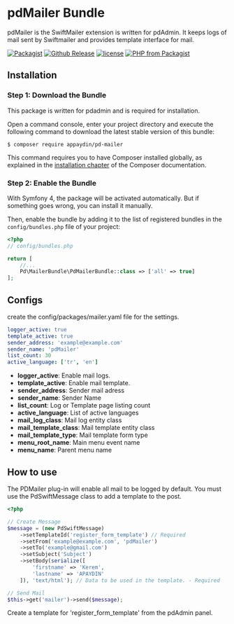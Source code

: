 # pdMailer Bundle
pdMailer is the SwiftMailer extension is written for pdAdmin. It keeps logs of mail sent by Swiftmailer and provides template interface for mail.

[![Packagist](https://img.shields.io/packagist/dt/appaydin/pd-mailer.svg)](https://github.com/appaydin/pd-mailer)
[![Github Release](https://img.shields.io/github/release/appaydin/pd-mailer.svg)](https://github.com/appaydin/pd-mailer)
[![license](https://img.shields.io/github/license/appaydin/pd-mailer.svg)](https://github.com/appaydin/pd-mailer)
[![PHP from Packagist](https://img.shields.io/packagist/php-v/appaydin/pd-mailer.svg)](https://github.com/appaydin/pd-mailer)

Installation
---

### Step 1: Download the Bundle

This package is written for pdadmin and is required for installation.

Open a command console, enter your project directory and execute the
following command to download the latest stable version of this bundle:

```console
$ composer require appaydin/pd-mailer
```

This command requires you to have Composer installed globally, as explained
in the [installation chapter](https://getcomposer.org/doc/00-intro.md)
of the Composer documentation.

### Step 2: Enable the Bundle

With Symfony 4, the package will be activated automatically. But if something goes wrong, you can install it manually.

Then, enable the bundle by adding it to the list of registered bundles
in the `config/bundles.php` file of your project:

```php
<?php
// config/bundles.php

return [
    //...
    Pd\MailerBundle\PdMailerBundle::class => ['all' => true]
];
```

Configs
---
create the config/packages/mailer.yaml file for the settings.
```yaml
logger_active: true
template_active: true
sender_address: 'example@example.com'
sender_name: 'pdMailer'
list_count: 30
active_language: ['tr', 'en']
```
* __logger_active__: Enable mail logs.
* __template_active__: Enable mail template.
* __sender_address__: Sender mail adress
* __sender_name__: Sender Name
* __list_count__: Log or Template page listing count
* __active_language__: List of active languages
* __mail_log_class__: Mail log entity class
* __mail_template_class__: Mail template entity class
* __mail_template_type__: Mail template form type
* __menu_root_name__: Main menu event name
* __menu_name__: Parent menu name

How to use
---
The PDMailer plug-in will enable all mail to be logged by default. You must use the PdSwiftMessage class to add a template to the post.
```php
<?php

// Create Message
$message = (new PdSwiftMessage)
    ->setTemplateId('register_form_template') // Required
    ->setFrom('example@example.com', 'pdMailer')
    ->setTo('example@gmail.com')
    ->setSubject('Subject')
    ->setBody(serialize([
        'firstname' => 'Kerem',
        'lastname' => 'APAYDIN'
    ]), 'text/html'); // Data to be used in the template. - Required

// Send Mail
$this->get('mailer')->send($message);
```
Create a template for 'register_form_template' from the pdAdmin panel.

